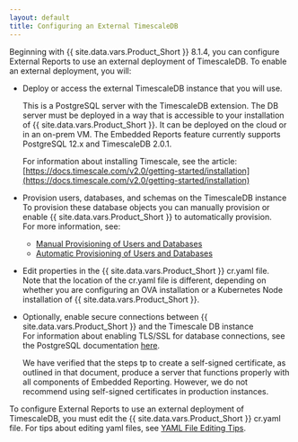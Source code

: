 ```yaml
---
layout: default
title: Configuring an External TimescaleDB
---
```


Beginning with {{ site.data.vars.Product_Short }} 8.1.4, you can configure 
External Reports to use an external deployment of TimescaleDB. To enable an 
external deployment, you will:

* Deploy or access the external TimescaleDB instance that you will use.
  
  This is a PostgreSQL server with the TimescaleDB extension. The DB server 
  must be deployed in a way that is accessible to your installation of {{ site.data.vars.Product_Short }}.
  It can be deployed on the cloud or in an on-prem VM. 
  The Embedded Reports feature currently supports PostgreSQL 12.x and TimescaleDB 2.0.1.
  
  For information about installing Timescale, see the article: 
  [https://docs.timescale.com/v2.0/getting-started/installation](https://docs.timescale.com/v2.0/getting-started/installation)

* Provision users, databases, and schemas on the TimescaleDB instance  
  To provision these database objects you can manually provision or 
  enable {{ site.data.vars.Product_Short }} to automatically provision.  
  For more information, see:
  * [Manual Provisioning of Users and Databases](external-timescale-manuallyAdd.html)
  * [Automatic Provisioning of Users and Databases](external-timescale-autoProvision.html)  
  
* Edit properties in the {{ site.data.vars.Product_Short }} cr.yaml file.  
  Note that the location of the cr.yaml file is different, depending on whether you 
  are configuring an OVA installation or a Kubernetes Node installation of 
  {{ site.data.vars.Product_Short }}.
  
* Optionally, enable secure connections between {{ site.data.vars.Product_Short }} and the Timescale DB instance  
  For information about enabling TLS/SSL for database connections, see the PostgreSQL 
  documentation [here](https://www.postgresql.org/docs/12/ssl-tcp.html).  
  
  We have verified that the steps tp to create a self-signed certificate, as outlined in that document, 
  produce a server that functions properly with all components of Embedded Reporting. However, we 
  do not recommend using self-signed certificates in production instances.


To configure External Reports to use an external deployment of TimescaleDB, you 
must edit the {{ site.data.vars.Product_Short }} cr.yaml file. For tips about editing yaml files, 
see [YAML File Editing Tips](external-timescale_YamlTips.html).

​